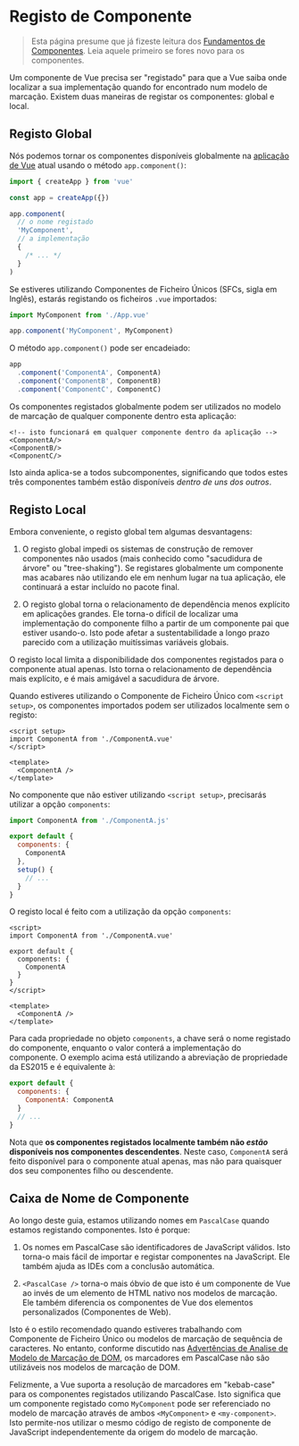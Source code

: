 # Registo de Componente

<VueSchoolLink href="https://vueschool.io/lessons/vue-3-global-vs-local-vue-components" title="Aula Gratuita Sobre Registo de Componente de Vue.js"/>

> Esta página presume que já fizeste leitura dos [Fundamentos de Componentes](/guide/essentials/component-basics). Leia aquele primeiro se fores novo para os componentes.

Um componente de Vue precisa ser "registado" para que a Vue saiba onde localizar a sua implementação quando for encontrado num modelo de marcação. Existem duas maneiras de registar os componentes: global e local.

## Registo Global

Nós podemos tornar os componentes disponíveis globalmente na [aplicação de Vue](/guide/essentials/application.html) atual usando o método `app.component()`:

```js
import { createApp } from 'vue'

const app = createApp({})

app.component(
  // o nome registado
  'MyComponent',
  // a implementação
  {
    /* ... */
  }
)
```

Se estiveres utilizando Componentes de Ficheiro Únicos (SFCs, sigla em Inglês), estarás registando os ficheiros `.vue` importados:

```js
import MyComponent from './App.vue'

app.component('MyComponent', MyComponent)
```

O método `app.component()` pode ser encadeiado:

```js
app
  .component('ComponentA', ComponentA)
  .component('ComponentB', ComponentB)
  .component('ComponentC', ComponentC)
```

Os componentes registados globalmente podem ser utilizados no modelo de marcação de qualquer componente dentro esta aplicação:

```vue-html
<!-- isto funcionará em qualquer componente dentro da aplicação -->
<ComponentA/>
<ComponentB/>
<ComponentC/>
```

Isto ainda aplica-se a todos subcomponentes, significando que todos estes três componentes também estão disponíveis _dentro de uns dos outros_.

## Registo Local

Embora conveniente, o registo global tem algumas desvantagens:

1. O registo global impedi os sistemas de construção de remover componentes não usados (mais conhecido como "sacudidura de árvore" ou "tree-shaking"). Se registares globalmente um componente mas acabares não utilizando ele em nenhum lugar na tua aplicação, ele continuará a estar incluído no pacote final.

2. O registo global torna o relacionamento de dependência menos explícito em aplicações grandes. Ele torna-o difícil de localizar uma implementação do componente filho a partir de um componente pai que estiver usando-o. Isto pode afetar a sustentabilidade a longo prazo parecido com a utilização muitíssimas variáveis globais.

O registo local limita a disponibilidade dos componentes registados para o componente atual apenas. Isto torna o relacionamento de dependência mais explícito, e é mais amigável a sacudidura de árvore.

<div class="composition-api">

Quando estiveres utilizando o Componente de Ficheiro Único com `<script setup>`, os componentes importados podem ser utilizados localmente sem o registo:

```vue
<script setup>
import ComponentA from './ComponentA.vue'
</script>

<template>
  <ComponentA />
</template>
```

No componente que não estiver utilizando `<script setup>`, precisarás utilizar a opção `components`:

```js
import ComponentA from './ComponentA.js'

export default {
  components: {
    ComponentA
  },
  setup() {
    // ...
  }
}
```

</div>
<div class="options-api">

O registo local é feito com a utilização da opção `components`:

```vue
<script>
import ComponentA from './ComponentA.vue'

export default {
  components: {
    ComponentA
  }
}
</script>

<template>
  <ComponentA />
</template>
```

</div>

Para cada propriedade no objeto `components`, a chave será o nome registado do componente, enquanto o valor conterá a implementação do componente. O exemplo acima está utilizando a abreviação de propriedade da ES2015 e é equivalente à:

```js
export default {
  components: {
    ComponentA: ComponentA
  }
  // ...
}
```

Nota que **os componentes registados localmente também não _estão_ disponíveis nos componentes descendentes**. Neste caso, `ComponentA` será feito disponível para o componente atual apenas, mas não para quaisquer dos seu componentes filho ou descendente.

## Caixa de Nome de Componente

Ao longo deste guia, estamos utilizando nomes em `PascalCase` quando estamos registando componentes. Isto é porque:

1. Os nomes em PascalCase são identificadores de JavaScript válidos. Isto torna-o mais fácil de importar e registar componentes na JavaScript. Ele também ajuda as IDEs com a conclusão automática.

2. `<PascalCase />` torna-o mais óbvio de que isto é um componente de Vue ao invés de um elemento de HTML nativo nos modelos de marcação. Ele também diferencia os componentes de Vue dos elementos personalizados (Componentes de Web).

Isto é o estilo recomendado quando estiveres trabalhando com Componente de Ficheiro Único ou modelos de marcação de sequência de caracteres. No entanto, conforme discutido nas [Advertências de Analise de Modelo de Marcação de DOM](/guide/essentials/component-basics.html#advertências-de-analise-de-modelo-de-marcação-de-dom), os marcadores em PascalCase não são utilizáveis nos modelos de marcação de DOM.

Felizmente, a Vue suporta a resolução de marcadores em "kebab-case" para os componentes registados utilizando PascalCase. Isto significa que um componente registado como `MyComponent` pode ser referenciado no modelo de marcação através de ambos `<MyComponent>` e `<my-component>`. Isto permite-nos utilizar o mesmo código de registo de componente de JavaScript independentemente da origem do modelo de marcação.
